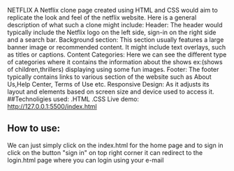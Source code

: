 NETFLIX
A Netflix clone page created using HTML and CSS would aim to replicate the look and feel of the netflix website.
Here is a general description of what such a clone might include:
Header: The header would typically include the Netflix logo on the left side, sign-in on the right side and a search bar.
Background section: This section usually features a large banner image or recommended content.
It might include text overlays, such as titles or captions.
Content Categories: Here we can see the different type of categories where it contains the information about the shows ex:(shows of children,thrillers)
displaying using some fun images.
Footer: The footer typically contains links to various section of the website such as About Us,Help Center, Terms of Use etc.
Responsive Design: As it adjusts its layout and elements based on screen size and device used to access it.
##Technoligies used:
  .HTML   .CSS
Live demo: http://127.0.0.1:5500/index.html
## How to use:
We can just simply click on the index.html for the home page and to sign in click on the button "sign in" on top right corner
it can redirect to the login.html page where you can login using your e-mail
